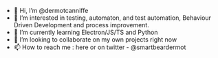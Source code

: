 - 👋 Hi, I’m @dermotcanniffe
- 👀 I’m interested in testing, automaton, and test automation, Behaviour Driven Development and process improvement.
- 🌱 I’m currently learning Electron/JS/TS and Python
- 💞️ I’m looking to collaborate on my own projects right now
- 📫 How to reach me : here or on twitter - @smartbeardermot

<!---
dermotcanniffe/dermotcanniffe is a ✨ special ✨ repository because its `README.md` (this file) appears on your GitHub profile.
You can click the Preview link to take a look at your changes.
--->
